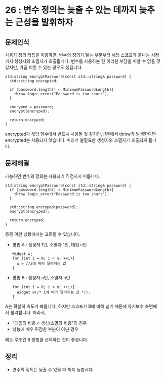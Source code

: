 # 26 : 변수 정의는 늦출 수 있는 데까지 늦추는 근성을 발휘하자
## 문제인식
사용자 정의 타입을 이용하면, 변수의 정의가 닿는 부분부터 해당 스코프가 끝나는 시점까지 생성자와 소멸자가 호출됩니다.
변수를 사용하는 한 이러한 부담을 피할 수 없을 것 같지만, 가끔 피할 수 있는 경우도 생깁니다.

```
std:string encryptPassword(const std::string& password) {
  std::string encrypted;

  if (password.length() < MinimumPasswordLength){
    throw logic_error("Password is too short");
  }

  encryped = password;
  encrypt(encryped);

  return encryped;
}
```

encrypted가 해당 함수에서 반드시 사용될 것 같지만, if문에서 throw가 발생한다면 encrypted는 사용되지 않습니다.
따라서 불필요한 생성자와 소멸자가 호출되게 됩니다.

## 문제해결
가능하면 변수의 정의는 사용되기 직전까지 미룹니다.

```
std:string encryptPassword(const std::string& password) {
  if (password.length() < MinimumPasswordLength){
    throw logic_error("Password is too short");
  }

  std::string encryped(password);
  encrypt(encryped);

  return encryped;
}
```

종종 이런 상황에서는 고민될 수 있습니다.

- 방법 A : 생성자 1번, 소멸자 1번, 대입 n번
  ```
  Widget w;
  for (int i = 0; i < n; ++i){
    w = //i에 따라 달라지는 값
  }
  ```
- 방법 B : 생성자 n번, 소멸자 n번
  ```
  for (int i = 0; i < n; ++i){
    Widget w(/* i에 따라 달라지는 값 */);
  }
  ```

A는 확실히 속도가 빠릅니다, 하지만 스코프가 B에 비해 넓기 때문에 유지보수 측면에서 불리합니다.
따라서,

- "대입의 비용 < 생성/소멸의 비용"의 경우
- 성능에 매우 민감한 부분이 아닌 경우

에는 무조건 B 방법을 선택하는 것이 좋습니다.

## 정리
- 변수의 정의는 늦출 수 있을 때 까지 늦춥시다.
